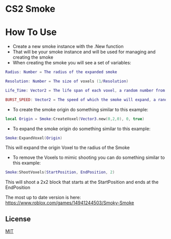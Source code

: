 
# CS2 Smoke

# How To Use
- Create a new smoke instance with the .New function
- That will be your smoke instance and will be used for managing and creating the smoke
- When creating the smoke you will see a set of variables:
```lua
Radius: Number = The radius of the expanded smoke

Resolution: Number = The size of voxels (1/Resolution)

Life_Time: Vector2 = The life span of each voxel, a random number from x to y

BURST_SPEED: Vector2 = The speed of which the smoke will expand, a random number from x to y
```
- To create the smoke origin do something similar to this example:
```lua
local Origin = Smoke:CreateVoxel(Vector3.new(0,2,0), 0, true)
```

- To expand the smoke origin do something similar to this example:
```lua
Smoke:ExpandVoxel(Origin)
```
This will expand the origin Voxel to the radius of the Smoke

- To remove the Voxels to mimic shooting you can do something similar to this example:
```lua
Smoke:ShootVoxels(StartPosition, EndPosition, 2)
```
This will shoot a 2x2 block that starts at the StartPosition and ends at the EndPosition

The most up to date version is here: https://www.roblox.com/games/14941244503/Smoky-Smoke
## License

[MIT](https://choosealicense.com/licenses/mit/)

